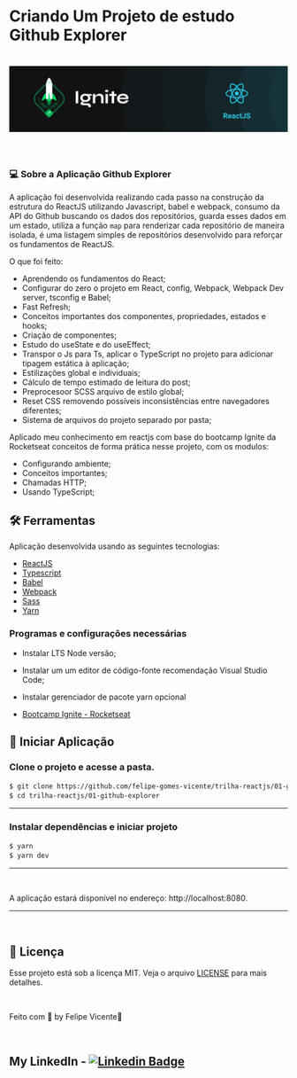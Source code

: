 # Criando Um Projeto de  estudo Github Explorer

<h1 align="center">
    <img alt="Imagem do Projeto de estudo busca no Github" title="github explorer" 
    src="./public/banner-ignite.png" />
</h1>

<br>

### 💻 Sobre a Aplicação Github Explorer

A aplicação foi desenvolvida realizando cada passo na construção da estrutura do 
ReactJS utilizando Javascript, babel e webpack, consumo da API do Github buscando
os dados dos repositórios, guarda esses dados em um estado, utiliza a função `map` 
para renderizar cada repositório de maneira isolada, é uma listagem simples de 
repositórios desenvolvido para reforçar os fundamentos de ReactJS. 

O que foi feito:
- Aprendendo os fundamentos do React;
- Configurar do zero o projeto em React, config, Webpack, Webpack Dev server, 
tsconfig e Babel;
- Fast Refresh;
- Conceitos importantes dos componentes, propriedades, estados e hooks;
- Criação de componentes;
- Estudo do useState e do useEffect;
- Transpor o Js para Ts, aplicar o TypeScript no projeto para adicionar tipagem
estática à aplicação;
- Estilizações global e individuais;
- Cálculo de tempo estimado de leitura do post;
- Preprocesoor SCSS arquivo de estilo global;
- Reset CSS removendo possíveis inconsistências entre navegadores diferentes;
- Sistema de arquivos do projeto separado por pasta;



Aplicado meu conhecimento em reactjs com base do bootcamp Ignite da Rocketseat
conceitos de forma prática nesse projeto, com os modulos:

- Configurando ambiente;
- Conceitos importantes;
- Chamadas HTTP;
- Usando TypeScript;


## 🛠 Ferramentas

Aplicação desenvolvida usando as seguintes tecnologias:

- [ReactJS](https://pt-br.reactjs.org/)
- [Typescript](https://www.typescriptlang.org/)
- [Babel](https://babeljs.io)
- [Webpack](https://webpack.js.org)
- [Sass](https://sass-lang.com/)
- [Yarn](https://yarnpkg.com/)

###  Programas e configurações necessárias
- Instalar LTS Node versão;
- Instalar um um editor de código-fonte recomendação Visual Studio Code;
- Instalar gerenciador de pacote yarn opcional 

- [Bootcamp Ignite - Rocketseat](https://www.rocketseat.com.br/ignite)

## 🚀 Iniciar Aplicação

### **Clone o projeto e acesse a pasta.**

```bash
$ git clone https://github.com/felipe-gomes-vicente/trilha-reactjs/01-github-explorer.git
$ cd trilha-reactjs/01-github-explorer
```
___


### **Instalar dependências e iniciar projeto**

```bash
$ yarn
$ yarn dev
```
___

&nbsp;

A aplicação estará disponível no endereço: http://localhost:8080.
___
&nbsp;

## 📝 Licença

Esse projeto está sob a licença MIT. Veja o arquivo [LICENSE](LICENSE.md) para mais detalhes.

&nbsp;

Feito com 💜 by Felipe Vicente👋

&nbsp;

## My LinkedIn - [![Linkedin Badge](https://img.shields.io/badge/-FelipeVicente-blue?style=flat-square&logo=Linkedin&logoColor=white&link=https://www.linkedin.com/in/felipe-gomes-vicente/)](https://www.linkedin.com/in/felipe-gomes-vicente/)
